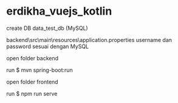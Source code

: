 # erdikha_vuejs_kotlin

create DB data_test_db (MySQL)

backend\src\main\resources\application.properties
username dan password sesuai dengan MySQL 

open folder backend

run $ mvn spring-boot:run

open folder frontend

run $ npm run serve

